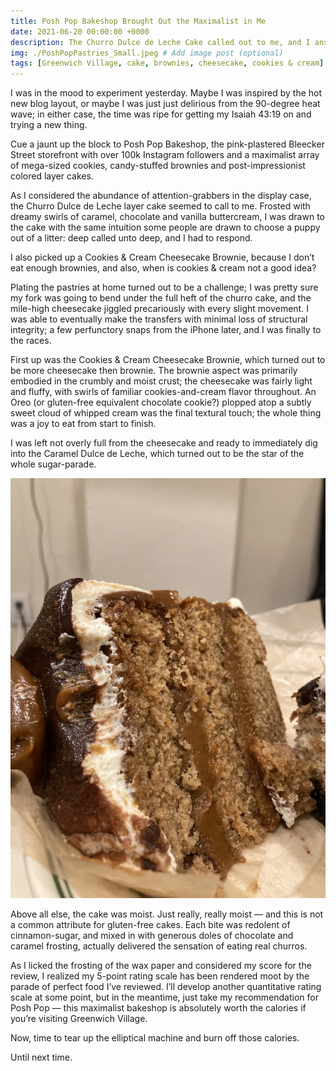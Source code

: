 ```yaml
---
title: Posh Pop Bakeshop Brought Out the Maximalist in Me
date: 2021-06-20 00:00:00 +0000
description: The Churro Dulce de Leche Cake called out to me, and I answered...
img: ./PoshPopPastries_Small.jpeg # Add image post (optional)
tags: [Greenwich Village, cake, brownies, cheesecake, cookies & cream] # add tag
---
```

I was in the mood to experiment yesterday. Maybe I was inspired by the hot new blog layout, or maybe I was just just delirious from the 90-degree heat wave; in either case, the time was ripe for getting my Isaiah 43:19 on and trying a new thing. 

Cue a jaunt up the block to Posh Pop Bakeshop, the pink-plastered Bleecker Street storefront with over 100k Instagram followers and a maximalist array of mega-sized cookies, candy-stuffed brownies and post-impressionist colored layer cakes. 

As I considered the abundance of attention-grabbers in the display case, the Churro Dulce de Leche layer cake seemed to call to me. Frosted with dreamy swirls of caramel, chocolate and vanilla buttercream, I was drawn to the cake with the same intuition some people are drawn to choose a puppy out of a litter: deep called unto deep, and I had to respond. 

I also picked up a Cookies & Cream Cheesecake Brownie, because I don’t eat enough brownies, and also, when is cookies & cream not a good idea?

Plating the pastries at home turned out to be a challenge; I was pretty sure my fork was going to bend under the full heft of the churro cake, and the mile-high cheesecake jiggled precariously with every slight movement. I was able to eventually make the transfers with minimal loss of structural integrity; a few perfunctory snaps from the iPhone later, and I was finally to the races. 

First up was the Cookies & Cream Cheesecake Brownie, which turned out to be more cheesecake then brownie. The brownie aspect was primarily embodied in the crumbly and moist crust; the cheesecake was fairly light and fluffy, with swirls of familiar cookies-and-cream flavor throughout. An Oreo (or gluten-free equivalent chocolate cookie?) plopped atop a subtly sweet cloud of whipped cream was the final textural touch; the whole thing was a joy to eat from start to finish. 

I was left not overly full from the cheesecake and ready to immediately dig into the Caramel Dulce de Leche, which turned out to be the star of the whole sugar-parade.
<div class="Image__Small">
  <img src="./PoshPopCakes_Small.jpeg" alt="alt text for small image" />
</div>

Above all else, the cake was moist. Just really, really moist — and this is not a common attribute for gluten-free cakes. Each bite was redolent of cinnamon-sugar, and mixed in with generous doles of chocolate and caramel frosting, actually delivered the sensation of eating real churros. 

As I licked the frosting of the wax paper and considered my score for the review, I realized my 5-point rating scale has been rendered moot by the parade of perfect food I’ve reviewed. I’ll develop another quantitative rating scale at some point, but in the meantime, just take my recommendation for Posh Pop — this maximalist bakeshop is absolutely worth the calories if you’re visiting Greenwich Village. 

Now, time to tear up the elliptical machine and burn off those calories. 

Until next time. 
